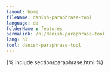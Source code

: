 ```yaml
---
layout: home
fileName: danish-paraphrase-tool
language: da
folderName : features
permalink: /nl/danish-paraphrase-tool
lang: nl
tool: danish-paraphrase-tool
---
```

{% include section/paraphrase.html %}